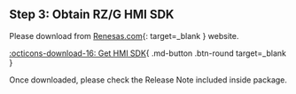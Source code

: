 ## Step 3: Obtain RZ/G HMI SDK

Please download from [Renesas.com](https://www.renesas.com/){: target=_blank } website.

[:octicons-download-16: Get HMI SDK](https://www.renesas.com/document/sws/rzg-hmi-software-development-kit-version-2300){ .md-button .btn-round target=_blank }

Once downloaded, please check the Release Note included inside package.
